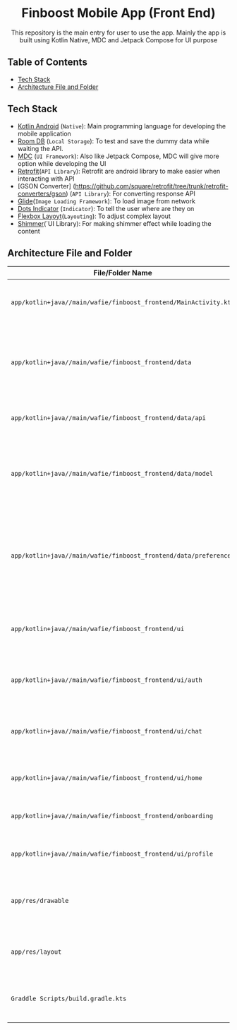 <h1 align="center">Finboost Mobile App (Front End)</h1>
<p align="center">This repository is the main entry for user to use the app. Mainly the app  is built using Kotlin Native, MDC and Jetpack Compose for UI purpose</p>

## Table of Contents

- [Tech Stack](#tech-stack)
- [Architecture File and Folder](#architecture-file-and-folder)

## Tech Stack

- [Kotlin Android](https://kotlinlang.org/) (`Native`): Main programming language for developing the mobile application
- [Room DB](https://developer.android.com/training/data-storage/room) (`Local Storage`): To test and save the dummy data while waiting the API.
- [MDC](https://m3.material.io/develop/android/mdc-android) (`UI Framework`): Also like Jetpack Compose, MDC will give more option while developing the UI
- [Retrofit](https://square.github.io/retrofit/)(`API Library`): Retrofit are android library to make easier when interacting with API
- [GSON Converter] (https://github.com/square/retrofit/tree/trunk/retrofit-converters/gson) (`API Library`): For converting response API
- [Glide](https://github.com/bumptech/glide)(`Image Loading Framework`): To load image from network
- [Dots Indicator](https://github.com/tommybuonomo/dotsindicator) (`Indicator`): To tell the user where are they on
- [Flexbox Layoyt](https://github.com/google/flexbox-layout)(`Layouting`): To adjust complex layout
- [Shimmer](https://github.com/facebookarchive/shimmer-android)(`UI Library): For making shimmer effect while loading the content

## Architecture File and Folder
| File/Folder Name    | Description                                                                                                                                                                                      |
| ------------------- | ------------------------------------------------------------------------------------------------------------------------------------------------------------------------------------------------ |
| `app/kotlin+java//main/wafie/finboost_frontend/MainActivity.kt`        | Application starter, the entry point for accesss the  application                                                                                                                                         |
| `app/kotlin+java//main/wafie/finboost_frontend/data` | Folder destination for all resources that will be used for interacting with the API
| `app/kotlin+java//main/wafie/finboost_frontend/data/api`    | Folder that contain API config and API endpoint |
| `app/kotlin+java//main/wafie/finboost_frontend/data/model`    | Folder that contain many model to make some adjusment for requesting request on API body |
| `app/kotlin+java//main/wafie/finboost_frontend/data/preferences`       | Folder that contain user preferences and included function to save user session, get user session and clear user session          |
| `app/kotlin+java//main/wafie/finboost_frontend/ui`    | Folder that contain any resources that related with the UI interaction                |
| `app/kotlin+java//main/wafie/finboost_frontend/ui/auth`        | Folder that contain authentication screen  and logic                                                                                                                                                            |
| `app/kotlin+java//main/wafie/finboost_frontend/ui/chat`    | Folder that contain UI and Logic for Chat with expert and with Fin Ai                                                                                                     |
| `app/kotlin+java//main/wafie/finboost_frontend/ui/home`         | Folder that contain expert content                                                                                                                                  |
| `app/kotlin+java//main/wafie/finboost_frontend/onboarding`            | Folder that contain onboarding screen                                                                                                                        |
| `app/kotlin+java//main/wafie/finboost_frontend/ui/profile`      | Folder that contain any UI profile related                                                                                                                                         |
| `app/res/drawable`           | Folder that contain any assets like icon, pict and custom xml file                                                                                                   |
| `app/res/layout`           | Folder that contain that UI layout for the appplication                                                                                                               |
| `Graddle Scripts/build.gradle.kts`           | This file is used for management the whole library                                                                                                               |

